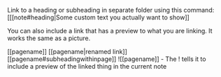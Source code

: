 Link to a heading or subheading in separate folder using this command:
[[[note#heading|Some custom text you actually want to show]]

You can also include a link that has a preview to what you are linking. It works the same as a picture. 

[[pagename]]
[[pagename|renamed link]]
[[pagename#subheadingwithinpage]]
![[pagename]] - The ! tells it to include a preview of the linked thing in the current note